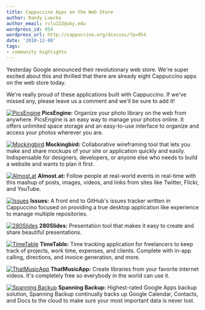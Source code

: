 ```yaml
---
title: Cappuccino Apps on the Web Store
author: Randy Luecke
author_email: rclu222@uky.edu
wordpress_id: 954
wordpress_url: http://cappuccino.org/discuss/?p=954
date: '2010-12-08'
tags:
- community highlights
---
```


Yesterday Google announced their revolutionary web store. We're super excited about this and thrilled that there are already eight Cappuccino apps on the web store today.

We're really proud of these applications built with Cappuccino.
If we've missed any, please leave us a comment and we'll be sure to add it!

[![PicsEngine](http://cappuccino.org/discuss/wp-content/uploads/2010/12/1001.png)](https://chrome.google.com/webstore/detail/hmodoamaicogedjmnjieephhfleigccf)
**PicsEngine:** Organize your photo library on the web from anywhere.
PicsEngine is an easy way to manage your photos online. It offers unlimited space storage and an easy-to-use interface to organize and access your photos wherever you are.


[![Mockingbird](http://cappuccino.org/discuss/wp-content/uploads/2010/12/2001.png)](https://chrome.google.com/webstore/detail/mglnbanmebacbohplmcogiompoijbhnm)
**Mockingbird:** Collaborative wireframing tool that lets you make and share mockups of your site or application quickly and easily. Indispensable for designers, developers, or anyone else who needs to build a website and wants to plan it first.


[![Almost.at](http://cappuccino.org/discuss/wp-content/uploads/2010/12/1.png)](https://chrome.google.com/webstore/detail/hikfjcajdelbliidopckbinaojfckdmd)
**Almost.at:** Follow people at real-world events in real-time with this mashup of posts, images, videos, and links from sites like Twitter, Flickr, and YouTube.


[![Issues](http://cappuccino.org/discuss/wp-content/uploads/2010/12/1-2.png)](https://chrome.google.com/webstore/detail/oaianekphgmiibhdffnoimngeolnailp)
**Issues:** A front end to GitHub's issues tracker written in Cappuccino focused on providing a true desktop application like experience to manage multiple repositories.


[![280Slides](http://cappuccino.org/discuss/wp-content/uploads/2010/12/2.png)](https://chrome.google.com/webstore/detail/jfgfmoonhalhgbpeoffnehkedjhgoeno)
**280Slides:** Presentation tool that makes it easy to create and share beautiful presentations.


[![TimeTable](http://cappuccino.org/discuss/wp-content/uploads/2010/12/1-1.png)](https://chrome.google.com/webstore/detail/pccoboeeilnmlpkobpnkmbphfmcmcahe)
**TimeTable:** Time tracking application for freelancers to keep track of projects, work time, expenses, and clients. Complete with in-app calling, directions, and invoice generation, and more.


[![ThatMusicApp](http://cappuccino.org/discuss/wp-content/uploads/2010/12/1-3.png)](https://chrome.google.com/webstore/detail/ckcigpkibflpneekkpeoeikiddopklbg)
**ThatMusicApp:** Create libraries from your favorite internet videos. It's completely free so everybody in the world can use it.


[![Spanning Backup](http://cappuccino.org/discuss/wp-content/uploads/2010/12/13001.png)](https://chrome.google.com/webstore/detail/gbogokblcdfahcieocignhkkmknkfjpn)
**Spanning Backup:** Highest-rated Google Apps backup solution, Spanning Backup continually backs up Google Calendar, Contacts, and Docs to the cloud to make sure your most important data is never lost.





